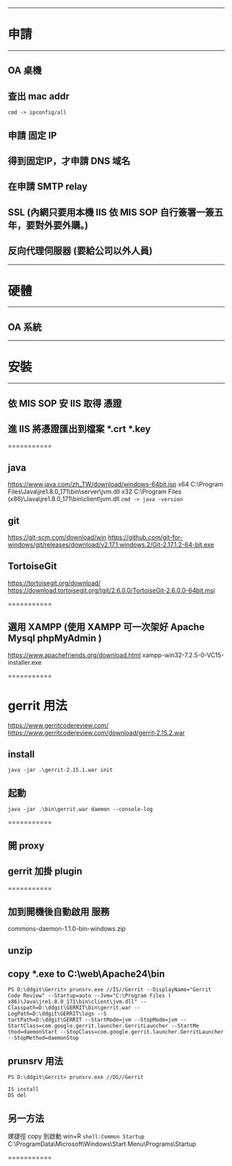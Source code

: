 
---------------------------------------------------
# 申請
---------------------------------------------------
## OA 桌機

## 查出 mac addr 
```cmd -> ipconfig/all ```

## 申請 固定 IP

## 得到固定IP，才申請 DNS 域名

## 在申請 SMTP relay

## SSL (內網只要用本機 IIS 依 MIS SOP 自行簽署一簽五年，要對外要外購。)
## 反向代理伺服器 (要給公司以外人員)

---------------------------------------------------
# 硬體
---------------------------------------------------
## OA 系統



---------------------------------------------------
# 安裝
---------------------------------------------------
## 依 MIS SOP 安 IIS 取得 憑證

## 進 IIS 將憑證匯出到檔案 *.crt *.key

===========

## java
https://www.java.com/zh_TW/download/windows-64bit.jsp
x64 C:\Program Files\Java\jre1.8.0_171\bin\server\jvm.dll
x32 C:\Program Files (x86)\Java\jre1.8.0_171\bin\client\jvm.dll
```cmd -> java -version```

## git
https://git-scm.com/download/win
https://github.com/git-for-windows/git/releases/download/v2.17.1.windows.2/Git-2.17.1.2-64-bit.exe

## TortoiseGit
https://tortoisegit.org/download/
https://download.tortoisegit.org/tgit/2.6.0.0/TortoiseGit-2.6.0.0-64bit.msi

===========

## 選用 XAMPP (使用 XAMPP 可一次架好 Apache Mysql phpMyAdmin )
https://www.apachefriends.org/download.html
xampp-win32-7.2.5-0-VC15-installer.exe

===========



# gerrit 用法
https://www.gerritcodereview.com/
https://www.gerritcodereview.com/download/gerrit-2.15.2.war

## install
```
java -jar .\gerrit-2.15.1.war init
```
## 起動
```
java -jar .\bin\gerrit.war daemon --console-log
```
===========

## 開 proxy

## gerrit 加掛 plugin

===========

## 加到開機後自動啟用 服務

commons-daemon-1.1.0-bin-windows.zip

## unzip

## copy *.exe to C:\web\Apache24\bin
```
PS D:\ddgit\Gerrit> prunsrv.exe //IS//Gerrit --DisplayName="Gerrit Code Review" --Startup=auto --Jvm="C:\Program Files (
x86)\Java\jre1.8.0_171\bin\client\jvm.dll" --Classpath=D:\ddgit\GERRIT\bin\gerrit.war --LogPath=D:\ddgit\GERRIT\logs --S
tartPath=D:\ddgit\GERRIT --StartMode=jvm --StopMode=jvm --StartClass=com.google.gerrit.launcher.GerritLauncher --StartMe
thod=daemonStart --StopClass=com.google.gerrit.launcher.GerritLauncher --StopMethod=daemonStop
```
## prunsrv 用法
```
PS D:\ddgit\Gerrit> prunsrv.exe //DS//Gerrit 

IS install
DS del
```

## 另一方法
建捷徑 copy 到啟動
win+R
```shell:Common Startup```
C:\ProgramData\Microsoft\Windows\Start Menu\Programs\Startup

===========





